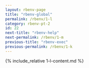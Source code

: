 ```yaml
---
layout: rbenv-page
title: "rbenv-global"
permalink: /rbenv/1-l
category: rbenv-pt-2
id: 22
next-title: "rbenv-help"
next-permalink: /rbenv/1-m
previous-title: "rbenv-exec"
previous-permalink: /rbenv/1-k
---
```


{% include_relative 1-l-content.md %}
